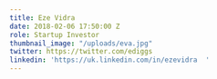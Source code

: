 ```yaml
---
title: Eze Vidra
date: 2018-02-06 17:50:00 Z
role: Startup Investor
thumbnail_image: "/uploads/eva.jpg"
twitter: https://twitter.com/ediggs
linkedin: 'https://uk.linkedin.com/in/ezevidra  '
---
```


